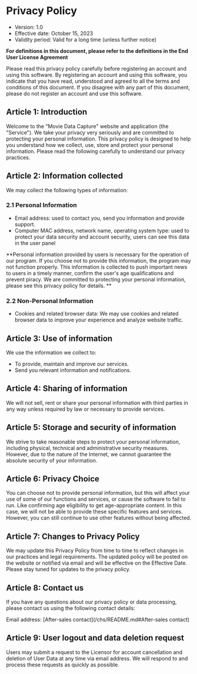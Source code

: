 # Privacy Policy
* Version: 1.0
* Effective date: October 15, 2023
* Validity period: Valid for a long time (unless further notice)

**For definitions in this document, please refer to the definitions in the End User License Agreement**

Please read this privacy policy carefully before registering an account and using this software. By registering an account and using this software, you indicate that you have read, understood and agreed to all the terms and conditions of this document. If you disagree with any part of this document, please do not register an account and use this software.

## Article 1: Introduction

Welcome to the "Movie Data Capture" website and application (the "Service"). We take your privacy very seriously and are committed to protecting your personal information. This privacy policy is designed to help you understand how we collect, use, store and protect your personal information. Please read the following carefully to understand our privacy practices.

## Article 2: Information collected

We may collect the following types of information:

### 2.1 Personal Information

- Email address: used to contact you, send you information and provide support.
- Computer MAC address, network name, operating system type: used to protect your data security and account security, users can see this data in the user panel

**Personal information provided by users is necessary for the operation of our program. If you choose not to provide this information, the program may not function properly. This information is collected to push important news to users in a timely manner, confirm the user's age qualifications and prevent piracy. We are committed to protecting your personal information, please see this privacy policy for details. **

### 2.2 Non-Personal Information

- Cookies and related browser data: We may use cookies and related browser data to improve your experience and analyze website traffic.

## Article 3: Use of information

We use the information we collect to:

- To provide, maintain and improve our services.
- Send you relevant information and notifications.

## Article 4: Sharing of information

We will not sell, rent or share your personal information with third parties in any way unless required by law or necessary to provide services.

## Article 5: Storage and security of information

We strive to take reasonable steps to protect your personal information, including physical, technical and administrative security measures. However, due to the nature of the Internet, we cannot guarantee the absolute security of your information.

## Article 6: Privacy Choice

You can choose not to provide personal information, but this will affect your use of some of our functions and services, or cause the software to fail to run. Like confirming age eligibility to get age-appropriate content. In this case, we will not be able to provide these specific features and services. However, you can still continue to use other features without being affected.

## Article 7: Changes to Privacy Policy

We may update this Privacy Policy from time to time to reflect changes in our practices and legal requirements. The updated policy will be posted on the website or notified via email and will be effective on the Effective Date. Please stay tuned for updates to the privacy policy.

## Article 8: Contact us

If you have any questions about our privacy policy or data processing, please contact us using the following contact details:

Email address: [After-sales contact](/chs/README.md#After-sales contact)

## Article 9: User logout and data deletion request

Users may submit a request to the Licensor for account cancellation and deletion of User Data at any time via email address. We will respond to and process these requests as quickly as possible.